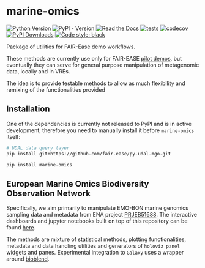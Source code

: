 # marine-omics

[![Python Version](https://img.shields.io/pypi/pyversions/momics.svg?color=green)](https://python.org)
![PyPI - Version](https://img.shields.io/pypi/v/marine-omics)
[![Read the Docs](https://img.shields.io/readthedocs/marine-omics)](https://marine-omics-methods.readthedocs.io/en/latest/)
[![tests](https://github.com/palec87/marine-omics/workflows/tests/badge.svg)](https://github.com/palec87/marine-omics/actions)
[![codecov](https://codecov.io/gh/emo-bon/marine-omics-methods/branch/main/graph/badge.svg)](https://codecov.io/gh/emo-bon/marine-omics-methods)
[![PyPI Downloads](https://static.pepy.tech/badge/marine-omics/month)](https://pepy.tech/projects/marine-omics)
[![Code style: black](https://img.shields.io/badge/code%20style-black-000000.svg)](https://github.com/psf/black)

Package of utilities for FAIR-Ease demo workflows.

These methods are currently use only for FAIR-EASE [pilot demos](https://github.com/palec87/momics-demos), but eventually they can serve for general purpose manipulation of metagenomic data, locally and in VREs.

The idea is to provide testable methods to allow as much flexibility and remixing of the functionalities provided

## Installation

One of the dependencies is currently not released to PyPI and is in active development, therefore you need to manually install it before `marine-omics` itself:

```bash
# UDAL data query layer
pip install git+https://github.com/fair-ease/py-udal-mgo.git

pip install marine-omics
```

## European Marine Omics Biodiversity Observation Network

Specifically, we aim primarily to manipulate EMO-BON marine genomics sampling data and metadata from ENA project [PRJEB51688](https://www.ebi.ac.uk/ena/browser/view/PRJEB51688). The interactive dashboards and jupyter notebooks built on top of this repository can be found [here](https://github.com/emo-bon/momics-demos/tree/main).

The methods are mixture of statistical methods, plotting functionalities, metadata and data handling utilities and generators of `holoviz panel` widgets and panes. Experimental integration to `Galaxy` uses a wrapper around [bioblend](https://bioblend.readthedocs.io/en/latest/).
